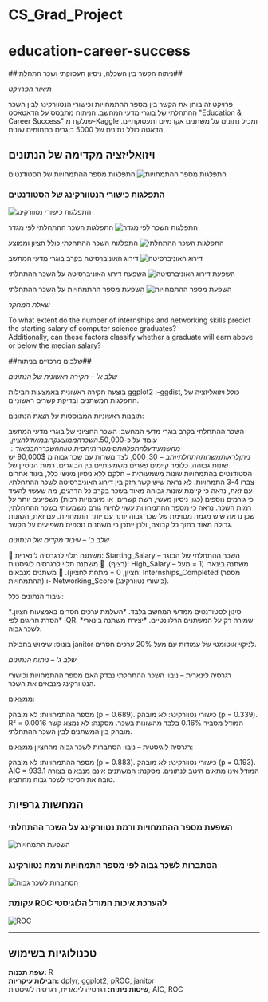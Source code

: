 # CS_Grad_Project
# education-career-success

##ניתוח הקשר בין השכלה, ניסיון תעסוקתי ושכר התחלתי##

*תיאור הפרויקט*

פרויקט זה בוחן את הקשר בין מספר ההתמחויות וכישורי הנטוורקינג לבין השכר ההתחלתי של בוגרי מדעי המחשב.
הניתוח מתבסס על הדאטאסט "Education & Career Success" שנלקח מ-Kaggle ומכיל נתונים על משתנים אקדמיים ותעסוקתיים. 
הדאטה כולל נתונים של 5000 בוגרים בתחומים שונים.

##  ויזואליזציה מקדימה של הנתונים

התפלגות מספר ההתמחויות של הסטודנטים
![התפלגות מספר ההתמחויות](internships_distribution.png) 

### התפלגות כישורי הנטוורקינג של הסטודנטים
![התפלגות כישורי נטוורקינג](networking_score_distribution.png)

התפלגות השכר ההתחלתי לפי מגדר
![התפלגות השכר לפי מגדר](salary_distribution_gender.png)

התפלגות השכר ההתחלתי כולל חציון וממוצע
![התפלגות השכר ההתחלתי](salary_distribution_violin.png)

דירוג האוניברסיטה בקרב בוגרי מדעי המחשב
![דירוג האוניברסיטה](university_ranking_distribution.png)

השפעת דירוג האוניברסיטה על השכר ההתחלתי
![השפעת דירוג האוניברסיטה](university_ranking_vs_salary.png)

השפעת מספר ההתמחויות על השכר ההתחלתי
![השפעת מספר ההתמחויות](internships_vs_salary.png)


*שאלת המחקר*

To what extent do the number of internships and networking skills predict the starting salary of computer science graduates?  
Additionally, can these factors classify whether a graduate will earn above or below the median salary?

##שלבים מרכזיים בניתוח##

*שלב א' – חקירה ראשונית של הנתונים*

בוצעה חקירה ראשונית באמצעות חבילות ggplot2 ו-ggdist, כולל ויזואליזציה של התפלגות המשתנים ובדיקת קשרים ראשוניים.

תובנות ראשוניות המבוססות על הצגת הנתונים:

השכר ההתחלתי בקרב בוגרי מדעי המחשב: השכר החציוני של בוגרי מדעי המחשב עומד על כ-50,000$. השכר הממוצע קרוב מאוד לחציון, מה שמעיד על התפלגות סימטרית יחסית. טווח השכר רחב מאוד: ניתן לראות משרות התחלתיות ב-30,000$, לצד משרות עם שכר גבוה מ 90,000$  יש שונות גבוהה, כלומר קיימים פערים משמעותיים בין הבוגרים. 
רמות הניסיון של הסטודנטים בהתמחויות שונות משמעותית – חלקם ללא ניסיון מעשי כלל, בעוד אחרים צברו 3-4 התמחויות. 
לא נראה שיש קשר חזק בין דירוג האוניברסיטה לשכר ההתחלתי. עם זאת, נראה כי קיימת שונות גבוהה מאוד בשכר בקרב כל הדרגים, מה שעשוי להעיד כי גורמים נוספים (כגון ניסיון מעשי, רשת קשרים, או מיומנויות רכות) משפיעים יותר על רמות השכר. 
נראה כי מספר ההתמחויות עשוי להיות גורם משמעותי בשכר ההתחלתי, שכן נראה שיש מגמה מסוימת של שכר גבוה יותר עם יותר התמחויות. עם זאת, השונות גדולה מאוד בתוך כל קבוצה, ולכן ייתכן כי משתנים נוספים משפיעים על הקשר.
 
*שלב ב' – עיבוד מקדים של הנתונים*

🔹 משתנה תלוי לרגרסיה לינארית: Starting_Salary – השכר ההתחלתי של הבוגר (רציף).
🔹 משתנה תלוי לרגרסיה לוגיסטית: High_Salary – משתנה בינארי (1 = מעל חציון, 0 = מתחת לחציון).
🔹 משתנים מנבאים: Internships_Completed (מספר ההתמחויות) ו- Networking_Score (כישורי נטוורקינג).

עיבוד הנתונים כלל:

 *סינון לסטודנטים ממדעי המחשב בלבד.
 *השלמת ערכים חסרים באמצעות חציון.
 *הסרת חריגים לפי IQR.
 *שמירה רק על המשתנים הרלוונטיים.
 *יצירת משתנה בינארי לשכר גבוה.

בונוס: שימוש בחבילת janitor לניקוי אוטומטי של עמודות עם מעל 20% ערכים חסרים.

*שלב ג' – ניתוח הנתונים*

רגרסיה לינארית – ניבוי השכר ההתחלתי
נבדק האם מספר ההתמחויות וכישורי הנטוורקינג מנבאים את השכר.

 ממצאים:

מספר ההתמחויות: לא מובהק (p = 0.689).
כישורי נטוורקינג: לא מובהק (p = 0.339).
R² = 0.0016  המודל מסביר 0.16% בלבד מהשונות בשכר.
מסקנה: לא נמצא קשר מובהק בין המשתנים לבין השכר ההתחלתי.

רגרסיה לוגיסטית – ניבוי הסתברות לשכר גבוה מהחציון
ממצאים:

מספר ההתמחויות: לא מובהק (p = 0.883).
כישורי נטוורקינג: לא מובהק (p = 0.193).
AIC = 933.1  המודל אינו מתאים היטב לנתונים.
מסקנה: המשתנים אינם מנבאים בצורה טובה את הסיכוי לשכר גבוה מהחציון.


##  **המחשות גרפיות**

###  **השפעת מספר ההתמחויות ורמת נטוורקינג על השכר ההתחלתי**
![השפעת התמחויות](salary_vs_internships_networking.png)

###  **הסתברות לשכר גבוה לפי מספר התמחויות ורמת נטוורקינג**
![הסתברות לשכר גבוה](salary_prediction_probabilities.png)

###  **עקומת ROC להערכת איכות המודל הלוגיסטי**
![ROC](ROC_curve.png)

---

##  **טכנולוגיות בשימוש**
 **שפת תכנות:** R  
 **חבילות עיקריות:** dplyr, ggplot2, pROC, janitor  
**שיטות ניתוח:** רגרסיה לינארית, רגרסיה לוגיסטית, AIC, ROC  
